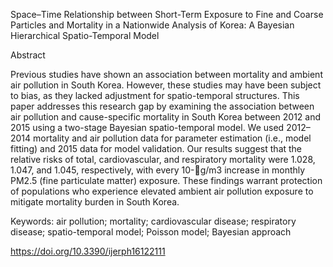 Space–Time Relationship between Short-Term Exposure to Fine and Coarse Particles and Mortality in a Nationwide Analysis of Korea: A Bayesian Hierarchical Spatio-Temporal Model

Abstract

Previous studies have shown an association between mortality and ambient air pollution
in South Korea. However, these studies may have been subject to bias, as they lacked adjustment
for spatio-temporal structures. This paper addresses this research gap by examining the association
between air pollution and cause-specific mortality in South Korea between 2012 and 2015 using a
two-stage Bayesian spatio-temporal model. We used 2012–2014 mortality and air pollution data for
parameter estimation (i.e., model fitting) and 2015 data for model validation. Our results suggest
that the relative risks of total, cardiovascular, and respiratory mortality were 1.028, 1.047, and 1.045,
respectively, with every 10-g/m3 increase in monthly PM2.5 (fine particulate matter) exposure. These
findings warrant protection of populations who experience elevated ambient air pollution exposure
to mitigate mortality burden in South Korea.

Keywords: air pollution; mortality; cardiovascular disease; respiratory disease; spatio-temporal
model; Poisson model; Bayesian approach

https://doi.org/10.3390/ijerph16122111
